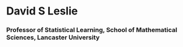 # David S Leslie
### Professor of Statistical Learning, School of Mathematical Sciences, Lancaster University
